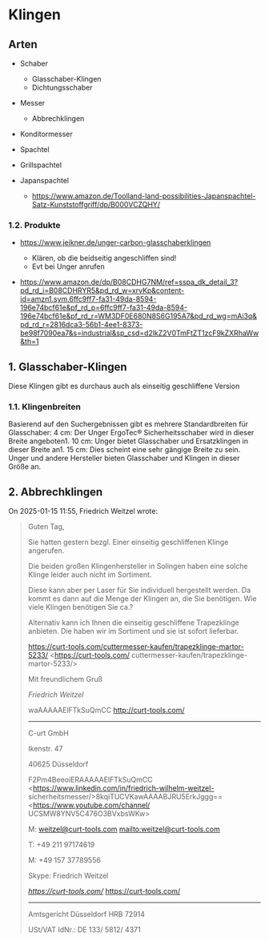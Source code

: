 # Klingen


## Arten

- Schaber
  - Glasschaber-Klingen
  - Dichtungsschaber

- Messer
  - Abbrechklingen

- Konditormesser
- Spachtel
- Grillspachtel
- Japanspachtel
  - <https://www.amazon.de/Toolland-land-possibilities-Japanspachtel-Satz-Kunststoffgriff/dp/B000VCZQHY/>

### 1.2. Produkte

- <https://www.jeikner.de/unger-carbon-glasschaberklingen>
  - Klären, ob die beidseitig angeschliffen sind!
  - Evt bei Unger anrufen

- <https://www.amazon.de/dp/B08CDHG7NM/ref=sspa_dk_detail_3?pd_rd_i=B08CDHRYR5&pd_rd_w=xrvKp&content-id=amzn1.sym.6ffc9ff7-fa31-49da-8594-196e74bcf61e&pf_rd_p=6ffc9ff7-fa31-49da-8594-196e74bcf61e&pf_rd_r=WM3DF0E680N8S6G195A7&pd_rd_wg=mAi3q&pd_rd_r=2816dca3-56b1-4ee1-8373-be98f7090ea7&s=industrial&sp_csd=d2lkZ2V0TmFtZT1zcF9kZXRhaWw&th=1>


## 1. Glasschaber-Klingen

Diese Klingen gibt es durchaus auch als einseitig geschliffene Version

### 1.1. Klingenbreiten

Basierend auf den Suchergebnissen gibt es mehrere Standardbreiten für Glasschaber:
4 cm: Der Unger ErgoTec® Sicherheitsschaber wird in dieser Breite angeboten1.
10 cm: Unger bietet Glasschaber und Ersatzklingen in dieser Breite an1.
15 cm: Dies scheint eine sehr gängige Breite zu sein. Unger und andere Hersteller bieten Glasschaber und Klingen in dieser Größe an.




## 2. Abbrechklingen

On 2025-01-15 11:55, Friedrich Weitzel wrote:
> Guten Tag,
>
> Sie hatten gestern bezgl. Einer einseitig geschliffenen Klinge angerufen.
>
> Die beiden großen Klingenhersteller in Solingen haben eine solche Klinge leider auch nicht im
> Sortiment.
>
> Diese kann aber per Laser für Sie individuell hergestellt werden. Da kommt es dann auf die Menge der
> Klingen an, die Sie benötigen. Wie viele Klingen benötigen Sie ca.?
>
> Alternativ kann ich Ihnen die einseitig geschliffene Trapezklinge anbieten. Die haben wir im
> Sortiment und sie ist sofort lieferbar.
>
> https://curt-tools.com/cuttermesser-kaufen/trapezklinge-martor-5233/ <https://curt-tools.com/
> cuttermesser-kaufen/trapezklinge-martor-5233/>
>
> Mit freundlichem Gruß
>
> *Friedrich Weitzel*
>
> waAAAAAElFTkSuQmCC <http://curt-tools.com/>
>
> ________________________
>
> C-urt GmbH
>
> Ikenstr. 47
>
> 40625 Düsseldorf
>
> F2Pm4BeeoiERAAAAAElFTkSuQmCC <https://www.linkedin.com/in/friedrich-wilhelm-weitzel-
> sicherheitsmesser/>8kqiTUCVKawAAAABJRU5ErkJggg== <https://www.youtube.com/channel/
> UCSMW8YNV5C476O3BVxbsWKw>
>
> M: weitzel@curt-tools.com <mailto:weitzel@curt-tools.com>
>
> T:    +49 211 97174619
>
> M:   +49 157 37789556
>
> Skype: Friedrich Weitzel
>
> *https://curt-tools.com/* <https://curt-tools.com/>
>
> ________________________________
>
> Amtsgericht Düsseldorf HRB   72914
>
> USt/VAT IdNr.: DE 133/ 5812/ 4371
>
